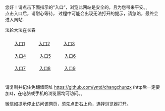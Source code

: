 您好！请点击下面指示的“入口”，浏览此网站是安全的，且为您带来平安。。 <br/>
点击入口后，请耐心等待， 过程中可能会出现无法打开的提示，请忽略，最终会进入网站. </br>

法轮大法在长春<br/>
<div style="padding:10px"><a style="margin:20px" target="_blank" href="https://d503jhq24dnv3.cloudfront.net/2Qpsp?hpyqox" id="ccLink1" rel="nofollow">入口1</a> <a target="_blank" style="margin:20px" href="https://d2uaif7nxyj959.cloudfront.net/2Qpsp?xjfcxu" id="ccLink2" rel="nofollow">入口2</a> <a style="margin:20px" target="_blank" href="https://d2hudpg1n4sqeb.cloudfront.net/2Qpsp?lfmlwxc" id="ccLink3" rel="nofollow">入口3</a></div>

<div style="padding:10px" ><a style="margin:20px" target="_blank" href="https://d503jhq24dnv3.cloudfront.net/2Qpsp?hpyqox" id="ccLink4" rel="nofollow">入口4</a> <a style="margin:20px" href="https://d2uaif7nxyj959.cloudfront.net/2Qpsp?xjfcxu" target="_blank" id="ccLink5" rel="nofollow">入口5</a> <a style="margin:20px" href="https://d2hudpg1n4sqeb.cloudfront.net/2Qpsp?lfmlwxc" target="_blank" id="ccLink6" rel="nofollow">入口6</a></div>

<div style="padding:10px"><a style="margin:20px" target="_blank" href="https://d503jhq24dnv3.cloudfront.net/2Qpsp?hpyqox" id="ccLink7" rel="nofollow">入口7</a> <a style="margin:20px" href="https://d2uaif7nxyj959.cloudfront.net/2Qpsp?xjfcxu" target="_blank" id="ccLink8" rel="nofollow">入口8</a> <a style="margin:20px" target="_blank" href="https://d2hudpg1n4sqeb.cloudfront.net/2Qpsp?lfmlwxc" id="ccLink9" rel="nofollow">入口9</a></div>

<br/>



请复制并记住免翻墙网址 https://github.com/yntd/changchunzx (http后一定要加s)，在电脑或手机的浏览器均可访问。。<br/>

微信如提示停止访问该网页，须先点击右上角，选择浏览器打开。
